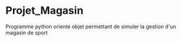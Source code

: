 # Projet_Magasin
Programme python orienté objet permettant de simuler la gestion d'un magasin de sport 
